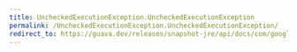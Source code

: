 ```yaml
---
title: UncheckedExecutionException.UncheckedExecutionException
permalink: /UncheckedExecutionException.UncheckedExecutionException/
redirect_to: https://guava.dev/releases/snapshot-jre/api/docs/com/google/common/util/concurrent/UncheckedExecutionException.html#UncheckedExecutionException--
---
```

